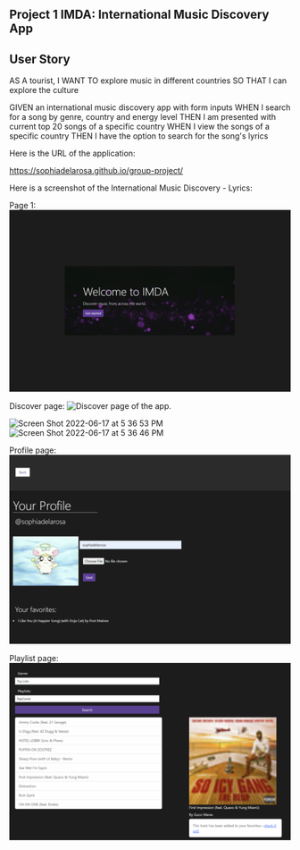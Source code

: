 ## Project 1 IMDA: International Music Discovery App

## User Story
AS A tourist,
I WANT TO explore music in different countries
SO THAT I can explore the culture

GIVEN an international music discovery app with form inputs
WHEN I search for a song by genre, country and energy level
THEN I am presented with current top 20 songs of a specific country
WHEN I view the songs of a specific country 
THEN I have the option to search for the song's lyrics

Here is the URL of the application:

https://sophiadelarosa.github.io/group-project/


Here is a screenshot of the International Music Discovery - Lyrics:

Page 1:
![Opening page of the app.](./assets/images/index.png)

Discover page:
![Discover page of the app.](./assets/images/discover.png)

<img width="500" alt="Screen Shot 2022-06-17 at 5 36 53 PM" src="https://user-images.githubusercontent.com/100814403/174321561-1d3364cb-f415-4a87-953f-84e681e7cc95.png">


<img width="500" alt="Screen Shot 2022-06-17 at 5 36 46 PM" src="https://user-images.githubusercontent.com/100814403/174321592-8a40b00f-520e-4915-9bb7-516c8c74695e.png">

Profile page:
![Profile page of the app.](./assets/images/profile.png)

Playlist page:
![Playlist selection to favorite songs in the app.](./assets/images/playlist.png)